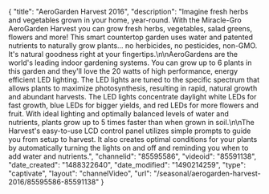 {
    "title": "AeroGarden Harvest 2016",
    "description": "Imagine fresh herbs and vegetables grown in your home, year-round. With the Miracle-Gro AeroGarden Harvest you can grow fresh herbs, vegetables, salad greens, flowers and more! This smart countertop garden uses water and patented nutrients to naturally grow plants... no herbicides, no pesticides, non-GMO. It's natural goodness right at your fingertips.\n\nAeroGardens are the world's leading indoor gardening systems. You can grow up to 6 plants in this garden and they'll love the 20 watts of high performance, energy efficient LED lighting. The LED lights are tuned to the specific spectrum that allows plants to maximize photosynthesis, resulting in rapid, natural growth and abundant harvests. The LED lights concentrate daylight white LEDs for fast growth, blue LEDs for bigger yields, and red LEDs for more flowers and fruit. With ideal lighting and optimally balanced levels of water and nutrients, plants grow up to 5 times faster than when grown in soil.\n\nThe Harvest's easy-to-use LCD control panel utilizes simple prompts to guide you from setup to harvest. It also creates optimal conditions for your plants by automatically turning the lights on and off and reminding you when to add water and nutrients.",
    "channelid": "85595586",
    "videoid": "85591138",
    "date_created": "1488322640",
    "date_modified": "1490214259",
    "type": "captivate",
    "layout": "channelVideo",
    "url": "\/seasonal\/aerogarden-harvest-2016\/85595586-85591138"
}